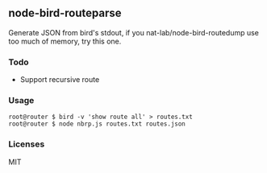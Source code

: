 node-bird-routeparse
---

Generate JSON from bird's stdout, if you nat-lab/node-bird-routedump use too much of memory, try this one.

### Todo

- Support recursive route

### Usage

```
root@router $ bird -v 'show route all' > routes.txt
root@router $ node nbrp.js routes.txt routes.json
```

### Licenses

MIT
